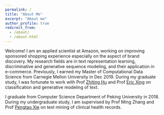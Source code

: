 ```yaml
---
permalink: /
title: "About Me"
excerpt: "About me"
author_profile: true
redirect_from: 
  - /about/
  - /about.html
---
```


Welcome! I am an applied scientist at Amazon, working on improving sponsored shopping experience especially on the aspect of brand discovery. My research fields are in text representation learning, discriminative and generative sequence modeling, and their application in e-commerce. Previously, I earned my Master of Computational Data Science from Carnegie Mellon University in Dec 2019. During my graduate study, I was fortunate to work with Prof [Zhiting Hu](http://zhiting.ucsd.edu/) and Prof [Eric Xing](http://www.cs.cmu.edu/~epxing/) on classification and generative modeling of text.

I graduate from Computer Science Department of Peking University in 2018. During my undergraduate study, I am supervised by Prof Ming Zhang and Prof [Pengtao Xie](https://pengtaoxie.github.io/) on text mining of clinical health records.
